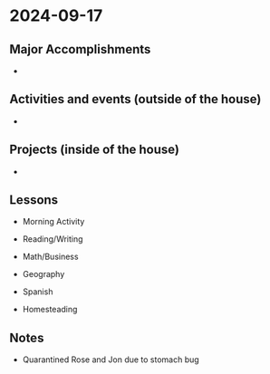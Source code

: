 # 2024-09-17

## Major Accomplishments

*  

## Activities and events (outside of the house)
* 


## Projects (inside of the house)
* 


## Lessons
* Morning Activity
  
* Reading/Writing
    
* Math/Business
    
* Geography

* Spanish

* Homesteading

## Notes
* Quarantined Rose and Jon due to stomach bug





